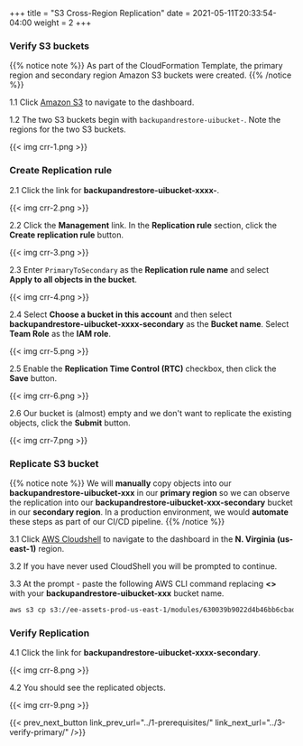 +++
title = "S3 Cross-Region Replication"
date =  2021-05-11T20:33:54-04:00
weight = 2
+++

### Verify S3 buckets

{{% notice note %}}
As part of the CloudFormation Template, the primary region and secondary region Amazon S3 buckets were created.
{{% /notice %}}

1.1 Click [Amazon S3](https://s3.console.aws.amazon.com/s3/home) to navigate to the dashboard. 

1.2 The two S3 buckets begin with `backupandrestore-uibucket-`. Note the regions for the two S3 buckets.

{{< img crr-1.png >}}

### Create Replication rule

2.1 Click the link for **backupandrestore-uibucket-xxxx-**.

{{< img crr-2.png >}}

2.2 Click the **Management** link. In the **Replication rule** section, click the **Create replication rule** button.

{{< img crr-3.png >}}

2.3 Enter `PrimaryToSecondary` as the **Replication rule name** and select **Apply to all objects in the bucket**.

{{< img crr-4.png >}}

2.4 Select **Choose a bucket in this account** and then select **backupandrestore-uibucket-xxxx-secondary** as the **Bucket name**. Select **Team Role** as the **IAM role**.

{{< img crr-5.png >}}

2.5 Enable the **Replication Time Control (RTC)** checkbox, then click the **Save** button.

{{< img crr-6.png >}}

2.6 Our bucket is (almost) empty and we don't want to replicate the existing objects, click the **Submit** button.

{{< img crr-7.png >}}

### Replicate S3 bucket

{{% notice note %}}
We will **manually** copy objects into our **backupandrestore-uibucket-xxx** in our **primary region** so we can observe the replication into our **backupandrestore-uibucket-xxx-secondary** bucket in our **secondary region**.
In a production environment, we would **automate** these steps as part of our CI/CD pipeline.
{{% /notice %}}

3.1 Click [AWS Cloudshell](https://us-east-1.console.aws.amazon.com/cloudshell/home?region=us-east-1) to navigate to the dashboard in the **N. Virginia (us-east-1)** region.

3.2 If you have never used CloudShell you will be prompted to continue.

3.3 At the prompt - paste the following AWS CLI command replacing **<<bucket-name>>** with your **backupandrestore-uibucket-xxx** bucket name.

```sh
aws s3 cp s3://ee-assets-prod-us-east-1/modules/630039b9022d4b46bb6cbad2e3899733/v1/UniShopUI/ s3://<bucket-name>/ --exclude "config.json" --recursive --grants read=uri=http://acs.amazonaws.com/groups/global/AllUsers    
```

### Verify Replication

4.1 Click the link for **backupandrestore-uibucket-xxxx-secondary**.

{{< img crr-8.png >}}

4.2 You should see the replicated objects.

{{< img crr-9.png >}}

{{< prev_next_button link_prev_url="../1-prerequisites/" link_next_url="../3-verify-primary/" />}}